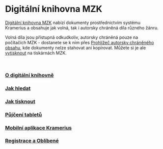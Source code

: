 # Digitální knihovna MZK

<a class="external" href="http://digitalniknihovna.mzk.cz/" target="_blank">Digitální knihovna MZK</a> nabízí dokumenty prostřednictvím systému Kramerius a obsahuje jak volná, tak i autorsky chráněná díla různého žánru.

Volná díla jsou přístupná odkudkoliv, autorsky chráněná pouze na počítačích MZK - dostanete se k nim přes [Prohlížeč autorsky chráněného obsahu](http://vknihovne.mzk.cz/cs/digitalni-knihovna), kde dokumenty nelze stahovat ani kopírovat. Můžete si je ale [vytisknout](http://vknihovne.mzk.cz/cs/jak-tisknout) na tiskárnách MZK.

<br>
   
### [O digitální knihovně](http://vknihovne.mzk.cz/cs/o-digitalni-knihovne)
### [Jak hledat](http://vknihovne.mzk.cz/cs/jak-hledat)
### [Jak tisknout](http://vknihovne.mzk.cz/cs/jak-tisknout)
### [Půjčení tabletů](http://vknihovne.mzk.cz/cs/tablety)
### [Mobilní aplikace Kramerius](http://vknihovne.mzk.cz/cs/mobilni-aplikace-kramerius)
### [Registrace a Oblíbené](http://vknihovne.mzk.cz/cs/registrace-a-oblibene)
